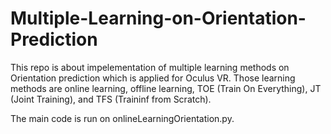 # Multiple-Learning-on-Orientation-Prediction

This repo is about impelementation of multiple learning methods on Orientation prediction which is applied for Oculus VR.
Those learning methods are online learning, offline learning, TOE (Train On Everything), JT (Joint Training), and TFS (Traininf from Scratch).

The main code is run on onlineLearningOrientation.py.
